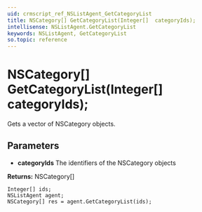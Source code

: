 ```yaml
---
uid: crmscript_ref_NSListAgent_GetCategoryList
title: NSCategory[] GetCategoryList(Integer[]  categoryIds);
intellisense: NSListAgent.GetCategoryList
keywords: NSListAgent, GetCategoryList
so.topic: reference
---
```


# NSCategory[] GetCategoryList(Integer[]  categoryIds);

Gets a vector of NSCategory objects.

## Parameters

* **categoryIds** The identifiers of the NSCategory objects

**Returns:** NSCategory[]

```crmscript
Integer[] ids;
NSListAgent agent;
NSCategory[] res = agent.GetCategoryList(ids);
```

